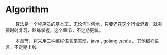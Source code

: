 # Algorithm

&emsp;&emsp; 算法是一个程序员的基本工。无论何时何地，只要还在这个行业混着，就需要时时复习，熟练掌握。这个章节，不定期更新。

&emsp;&emsp; 本章节，将采用三种编程语言来实现，java , golang ,scala 。其他编程语言，不定期上线。
